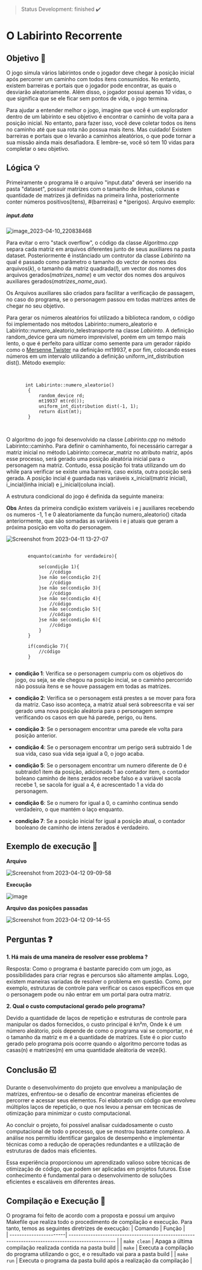 > Status Development: finished :heavy_check_mark:

# O Labirinto Recorrente

## Objetivo 🎯

O jogo simula vários labirintos onde o jogador deve chegar à posição inicial após percorrer um caminho com todos itens consumidos. No entanto, existem barreiras e portais que o jogador pode encontrar, as quais o desviarão aleatoriamente. Além disso, o jogador possui apenas 10 vidas, o que significa que se ele ficar sem pontos de vida, o jogo termina.

Para ajudar a entender melhor o jogo, imagine que você é um explorador dentro de um labirinto e seu objetivo é encontrar o caminho de volta para a posição inicial. No entanto, para fazer isso, você deve coletar todos os itens no caminho até que sua rota não possua mais itens. Mas cuidado! Existem barreiras e portais que o levarão a caminhos aleatórios, o que pode tornar a sua missão ainda mais desafiadora. E lembre-se, você só tem 10 vidas para completar o seu objetivo.

## Lógica :bulb:

Primeiramente o programa lê o arquivo "input.data" deverá ser inserido na pasta "dataset", possuir matrizes com o tamanho de linhas, colunas e quantidade de matrizes já definidas na primeira linha, posteriormente conter números positivos(itens), #(barreiras) e *(perigos). Arquivo exemplo:
##### input.data
![image_2023-04-10_220838468](https://user-images.githubusercontent.com/102326098/231029225-c008ab0e-ad25-4e98-b8f6-83db873285b7.png)

Para evitar o erro "stack overflow", o código da classe *Algoritmo.cpp* separa cada matriz em arquivos diferentes junto de seus auxiliares na pasta dataset. Posteriormente é instânciado um contrutor da classe *Labirinto* na qual é passado como parâmetro o tamanho do vector de nomes dos arquivos(*k*), o tamanho da matriz quadrada(*l*), um vector dos nomes dos arquivos gerados(*matrizes_name*) e um vector dos nomes dos arquivos auxiliares gerados(*matrizes_name_aux*).

Os Arquivos auxiliares são criados para facilitar a verificação de passagem, no caso do programa, se o personagem passou em todas matrizes antes de chegar no seu objetivo.

Para gerar os números aleatórios foi utilizado a biblioteca random, o código foi implementado nos métodos Labirinto::numero_aleatorio e Labirinto::numero_aleatorio_telestransporte na classe *Labirinto*. A definição random_device gera um número imprevisível, porém em um tempo mais lento, o que é perfeito para uitlizar como semente para um gerador rápido como o [Mersenne Twister](https://www.learncpp.com/cpp-tutorial/generating-random-numbers-using-mersenne-twister/) na definição mt19937, e por fim, colocando esses números em um intervalo utilizando a definição uniform_int_distribution dist(). Método exemplo: 
<pre>
    <code>
        
       int Labirinto::numero_aleatorio()
        {
            random_device rd;
            mt19937 mt(rd());
            uniform_int_distribution<int> dist(-1, 1);
            return dist(mt);
        }
        
    </code> 
</pre>
O algoritmo do jogo foi desenvolvido na classe *Labirinto.cpp* no método Labirinto::caminho. Para definir o caminhamento, foi necessário carregar a matriz inicial no método Labirinto::comecar_matriz no atributo matriz, após esse processo, será gerado uma posição aleatória inicial para o personagem na matriz. Contudo, essa posição foi trata utilizando um do while para verificar se existe uma barreira, caso exista, outra posição será gerada. A posição incial é guardada nas variáveis x_inicial(matriz inicial), i_incial(linha inicial) e j_inicial(coluna incial).


A estrutura condicional do jogo é definida da seguinte maneira:

**Obs**
Antes da primeira condição existem variáveis i e j auxiliares recebendo os numeros -1, 1 e 0 aleatoriamente da função  numero_aleatorio() citada anteriormente, que são somadas as variáveis i e j atuais que geram a próxima posição em volta do personagem.

![Screenshot from 2023-04-11 13-27-07](https://user-images.githubusercontent.com/102326098/231227983-659c8a41-c866-4858-a25f-a73122fc22db.png)

<pre>
    <code>
        enquanto(caminho for verdadeiro){
            
            se(condição 1){
                //código
            }se não se(condição 2){
                //código
            }se não se(condição 3){
                //código
            }se não se(condição 4){
                //código
            }se não se(condição 5){
                //código
            }se não se(condição 6){
                //código
            }
        }

        if(condição 7){
            //código
        }
    </code>
</pre>

* **condição 1**: Verifica se o personagem cumpriu com os objetivos do jogo, ou seja, se ele chegou na posição incial, se o caminho percorrido não possuia itens e se houve passagem em todas as matrizes.

* **condição 2**: Verifica se o personagem está prestes a se mover para fora da matriz. Caso isso aconteça, a matriz atual será sobreescrita e vai ser gerado uma nova posição aleátoria para o personagem sempre verificando os casos em que há parede, perigo, ou itens.

* **condição 3**: Se o personagem encontrar uma parede ele volta para posição anterior.

* **condição 4**: Se o personagem encontrar um perigo será subtraido 1 de sua vida, caso sua vida seja igual a 0, o jogo acaba.

* **condição 5**: Se o personagem encontrar um numero diferente de 0 é subtraido1 item da posição, adicionado 1 ao contador item, o contador boleano caminho de itens zerados recebe falso e a variável sacola recebe 1, se sacola for igual a 4, é acrescentado 1 a vida do personagem.

* **condição 6**: Se o numero for igual a 0, o caminho continua sendo verdadeiro, o que mantém o laço enquanto.

* **condição 7**: Se a posição inicial for igual a posição atual, o contador booleano de caminho de intens zerados é verdadeiro.

## Exemplo de execução :hammer: 

**Arquivo**

![Screenshot from 2023-04-12 09-09-58](https://user-images.githubusercontent.com/102326098/231454162-93e368bd-c8c5-45a7-a935-a5fa518118a9.png)

**Execução**

![image](https://user-images.githubusercontent.com/102326098/233474766-c9c3e927-f1cc-4fc6-8804-4b129b682e3a.png)

**Arquivo das posições passadas**

![Screenshot from 2023-04-12 09-14-55](https://user-images.githubusercontent.com/102326098/231454890-02a7ea1b-c57b-4b01-b493-7c2c68272ba3.png)

## Perguntas ❓

**1. Há mais de uma maneira de resolver esse problema ?**

Resposta: Como o programa é bastante parecido com um jogo, as possibilidades para criar regras e percursos são altamente amplas. Logo, existem maneiras variadas de resolver o problema em questão. Como, por exemplo,  estruturas de controle para verificar os casos específicos em que o personagem pode ou não entrar em um portal para outra matriz.

**2. Qual o custo computacional gerado pelo programa?**

Devido a quantidade de laços de repetição e estruturas de controle para manipular os dados fornecidos, o custo principal é kn²m, Onde k é um número aleátorio, pois depende de como o programa vai se comportar, n é o tamanho da matriz e m é a quantidade de matrizes. Este é o pior custo gerado pelo programa pois ocorre quando o algoritmo percorre todas as casas(n) e matrizes(m) em uma quantidade aleátoria de veze(k).
## Conclusão :ballot_box_with_check:

Durante o desenvolvimento do projeto que envolveu a manipulação de matrizes, enfrentou-se o desafio de encontrar maneiras eficientes de percorrer e acessar seus elementos. Foi elaborado um código que envolveu múltiplos laços de repetição, o que nos levou a pensar em técnicas de otimização para minimizar o custo computacional.

Ao concluir o projeto, foi possível analisar cuidadosamente o custo computacional de todo o processo, que se mostrou bastante complexo. A análise nos permitiu identificar gargalos de desempenho e implementar técnicas como a redução de operações redundantes e a utilização de estruturas de dados mais eficientes.

Essa experiência proporcionou um aprendizado valioso sobre técnicas de otimização de código, que podem ser aplicadas em projetos futuros. Esse conhecimento é fundamental para o desenvolvimento de soluções eficientes e escaláveis em diferentes áreas.
## Compilação e Execução :electric_plug:

O programa foi feito de acordo com a proposta e possui um arquivo Makefile que realiza todo o procedimento de compilação e execução. Para tanto, temos as seguintes diretrizes de execução:
| Comando                |  Função                                                                                           |                     
| -----------------------| ------------------------------------------------------------------------------------------------- |
|  `make clean`          | Apaga a última compilação realizada contida na pasta build                                        |
|  `make`                | Executa a compilação do programa utilizando o gcc, e o resultado vai para a pasta build           |
|  `make run`            | Executa o programa da pasta build após a realização da compilação                                 |

</body>
